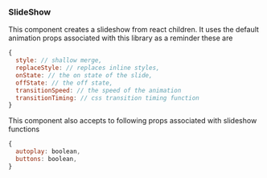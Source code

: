 ### SlideShow

This component creates a slideshow from react children. It uses the default animation props associated with this library as a reminder these are

```js
{
  style: // shallow merge,
  replaceStyle: // replaces inline styles,
  onState: // the on state of the slide,
  offState: // the off state,
  transitionSpeed: // the speed of the animation
  transitionTiming: // css transition timing function
}
```

This component also accepts to following props associated with slideshow functions

```js
{
  autoplay: boolean,
  buttons: boolean,
}
```

<!-- STORY -->
